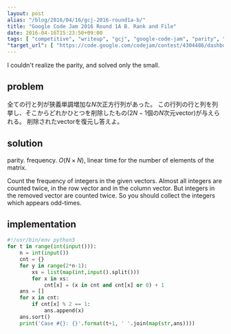 ```yaml
---
layout: post
alias: "/blog/2016/04/16/gcj-2016-round1a-b/"
title: "Google Code Jam 2016 Round 1A B. Rank and File"
date: 2016-04-16T15:23:50+09:00
tags: [ "competitive", "writeup", "gcj", "google-code-jam", "parity", "frequency" ]
"target_url": [ "https://code.google.com/codejam/contest/4304486/dashboard#s=p1" ]
---
```


I couldn't realize the parity, and solved only the small.

## problem

全ての行と列が狭義単調増加な$N$次正方行列があった。
この行列の行と列を列挙し、そこからどれかひとつを削除したもの($2N-1$個の$N$次元vector)が与えられる。
削除されたvectorを復元し答えよ。

## solution

parity. frequency. $O(N \times N)$, linear time for the number of elements of the matrix.

Count the frequency of integers in the given vectors.
Almost all integers are counted twice, in the row vector and in the column vector.
But integers in the removed vector are counted twice.
So you should collect the integers which appears odd-times.


## implementation

``` python
#!/usr/bin/env python3
for t in range(int(input())):
    n = int(input())
    cnt = {}
    for y in range(2*n-1):
        xs = list(map(int,input().split()))
        for x in xs:
            cnt[x] = (x in cnt and cnt[x] or 0) + 1
    ans = []
    for x in cnt:
        if cnt[x] % 2 == 1:
            ans.append(x)
    ans.sort()
    print('Case #{}: {}'.format(t+1, ' '.join(map(str,ans))))
```
